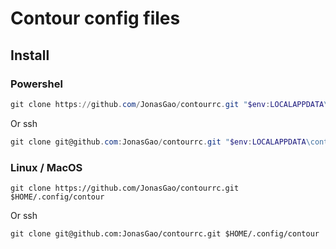# Contour config files

## Install

### Powershel

```powershell
git clone https://github.com/JonasGao/contourrc.git "$env:LOCALAPPDATA\contour"
```

Or ssh

```powershell
git clone git@github.com:JonasGao/contourrc.git "$env:LOCALAPPDATA\contour"
```

### Linux / MacOS

```shell
git clone https://github.com/JonasGao/contourrc.git $HOME/.config/contour
```

Or ssh

```shell
git clone git@github.com:JonasGao/contourrc.git $HOME/.config/contour
```

